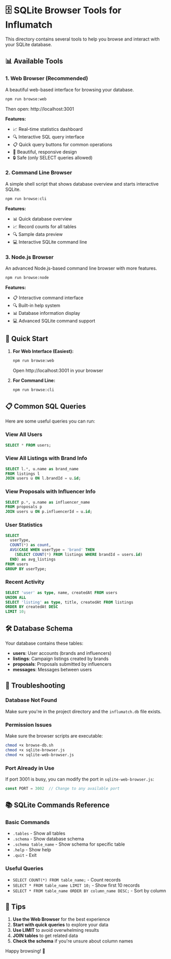 # 🗄️ SQLite Browser Tools for Influmatch

This directory contains several tools to help you browse and interact with your SQLite database.

## 📊 Available Tools

### 1. **Web Browser** (Recommended)
A beautiful web-based interface for browsing your database.

```bash
npm run browse:web
```
Then open: http://localhost:3001

**Features:**
- 📈 Real-time statistics dashboard
- 🔍 Interactive SQL query interface
- 📋 Quick query buttons for common operations
- 🎨 Beautiful, responsive design
- 🔒 Safe (only SELECT queries allowed)

### 2. **Command Line Browser**
A simple shell script that shows database overview and starts interactive SQLite.

```bash
npm run browse:cli
```

**Features:**
- 📊 Quick database overview
- 📈 Record counts for all tables
- 🔍 Sample data preview
- 💻 Interactive SQLite command line

### 3. **Node.js Browser**
An advanced Node.js-based command line browser with more features.

```bash
npm run browse:node
```

**Features:**
- 📋 Interactive command interface
- 🔍 Built-in help system
- 📊 Database information display
- 💻 Advanced SQLite command support

## 🚀 Quick Start

1. **For Web Interface (Easiest):**
   ```bash
   npm run browse:web
   ```
   Open http://localhost:3001 in your browser

2. **For Command Line:**
   ```bash
   npm run browse:cli
   ```

## 📋 Common SQL Queries

Here are some useful queries you can run:

### View All Users
```sql
SELECT * FROM users;
```

### View All Listings with Brand Info
```sql
SELECT l.*, u.name as brand_name 
FROM listings l 
JOIN users u ON l.brandId = u.id;
```

### View Proposals with Influencer Info
```sql
SELECT p.*, u.name as influencer_name 
FROM proposals p 
JOIN users u ON p.influencerId = u.id;
```

### User Statistics
```sql
SELECT 
  userType,
  COUNT(*) as count,
  AVG(CASE WHEN userType = 'brand' THEN 
    (SELECT COUNT(*) FROM listings WHERE brandId = users.id) 
  END) as avg_listings
FROM users 
GROUP BY userType;
```

### Recent Activity
```sql
SELECT 'user' as type, name, createdAt FROM users 
UNION ALL
SELECT 'listing' as type, title, createdAt FROM listings
ORDER BY createdAt DESC 
LIMIT 10;
```

## 🛠️ Database Schema

Your database contains these tables:

- **users**: User accounts (brands and influencers)
- **listings**: Campaign listings created by brands
- **proposals**: Proposals submitted by influencers
- **messages**: Messages between users

## 🔧 Troubleshooting

### Database Not Found
Make sure you're in the project directory and the `influmatch.db` file exists.

### Permission Issues
Make sure the browser scripts are executable:
```bash
chmod +x browse-db.sh
chmod +x sqlite-browser.js
chmod +x sqlite-web-browser.js
```

### Port Already in Use
If port 3001 is busy, you can modify the port in `sqlite-web-browser.js`:
```javascript
const PORT = 3002  // Change to any available port
```

## 📚 SQLite Commands Reference

### Basic Commands
- `.tables` - Show all tables
- `.schema` - Show database schema
- `.schema table_name` - Show schema for specific table
- `.help` - Show help
- `.quit` - Exit

### Useful Queries
- `SELECT COUNT(*) FROM table_name;` - Count records
- `SELECT * FROM table_name LIMIT 10;` - Show first 10 records
- `SELECT * FROM table_name ORDER BY column_name DESC;` - Sort by column

## 🎯 Tips

1. **Use the Web Browser** for the best experience
2. **Start with quick queries** to explore your data
3. **Use LIMIT** to avoid overwhelming results
4. **JOIN tables** to get related data
5. **Check the schema** if you're unsure about column names

Happy browsing! 🚀





